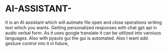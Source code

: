 # AI-ASSISTANT-
It is an AI assistant which will autmate file open and close operations writing text which you wants. Getting personalized responses with chat gpt api in audio verbal form. As it uses google translate it can be uitilzed into varoiuos languages. Also with pyauto gui the gui is automated. Also I want add gesture control into it in future,
